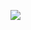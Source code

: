 ![](https://user-images.githubusercontent.com/52807284/126353208-5ef496df-6b4f-4114-b7ce-875492e094ea.png)
